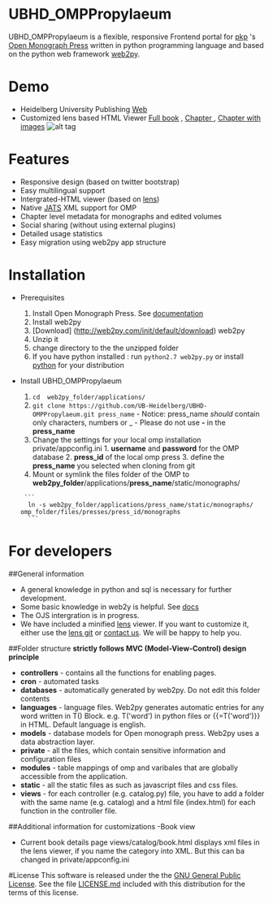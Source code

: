 # UBHD_OMPPropylaeum
UBHD_OMPPropylaeum is a flexible, responsive Frontend portal for [pkp](https://pkp.sfu.ca/) 's [Open Monograph Press](https://pkp.sfu.ca/omp/)  written in python programming language and  based on the python web framework [web2py](http://www.web2py.com).

# Demo
- Heidelberg University Publishing  [Web](http://heiup.uni-heidelberg.de/)
- Customized lens based HTML Viewer [Full book](http://heiup.uni-heidelberg.de/reader/index/43/43-68-231-1-10-20151008.xml) ,  [Chapter ](http://heiup.uni-heidelberg.de/reader/index/43/43-69-209-1-10-20150717.xml) ,  [Chapter with images](http://heiup.uni-heidelberg.de/reader/index/43/43-69-220-1-10-20150723.xml#figures)
![alt tag](static/images/UBHD_OMPPropylaeum.png)

# Features
- Responsive design (based on twitter bootstrap)
- Easy multilingual support
- Intergrated-HTML viewer (based on [lens](https://github.com/elifesciences/lens/))
- Native [JATS](http://jats.nlm.nih.gov/) XML support for OMP
- Chapter level metadata for monographs and edited volumes
- Social sharing  (without using external plugins)
- Detailed usage statistics
- Easy migration using web2py app structure

# Installation
- Prerequisites
    1. Install Open Monograph Press. See [documentation](http://pkp.sfu.ca/omp/README)
    2. Install web2py
     1. [Download] (http://web2py.com/init/default/download) web2py
     2. Unzip it
     3. change directory to the the unzipped folder
     4. If you have python installed : run ```python2.7 web2py.py``` or install [python](https://www.python.org/downloads/release/python-2710/) for your distribution
- Install UBHD_OMPPropylaeum
     1. ```cd  web2py_folder/applications/```
     2. ```git clone https://github.com/UB-Heidelberg/UBHD-OMPPropylaeum.git press_name```
       - Notice:  press_name *should* contain only characters, numbers or _
       - Please do not use **-** in the **press_name**
     3. Change the settings for your local omp installation private/appconfig.ini
       1. **username** and **password** for the OMP database
       2. **press_id** of the local omp press
       3. define the **press_name** you selected when cloning from git
     4. Mount or symlink the files folder of the OMP  to **web2py_folder**/applications/**press_name**/static/monographs/

       ```
        ln -s web2py_folder/applications/press_name/static/monographs/ omp_folder/files/presses/press_id/monographs
        ```
# For developers

##General information
- A general knowledge in python  and sql is necessary for further development.
- Some  basic knowledge in web2y is helpful. See [docs](http://web2py.com)
- The OJS intergration is  in progress.
- We have included a minified [lens](https://github.com/elifesciences/lens/) viewer. If you want to customize it, either use the [lens git](https://github.com/elifesciences/lens/)  or  [contact us](mailto:dulip.withanage@gmail.com). We will be happy to help you.

##Folder structure
**strictly follows MVC (Model-View-Control) design principle**

- **controllers** - contains all the functions for  enabling pages.
- **cron** - automated tasks
- **databases** - automatically generated by web2py. Do not edit this folder contents
- **languages** -  language files. Web2py generates automatic entries for any word written in T() Block.  e.g. T('word') in python files or {{=T('word')}} in HTML. Default language is english.
- **models** - database models for Open monograph press. Web2py uses a  data abstraction layer.
- **private** - all the files, which contain sensitive information and configuration files
- **modules** - table mappings of omp and varibales that are globally accessible from the application.
- **static** - all the static files as such as javascript files and css files.
- **views** - for each controller (e.g. catalog.py) file, you have to  add a folder  with the same name   (e.g. catalog) and a html file  (index.html) for each function in the controller file.

##Additional information for customizations
-Book view
  - Current book details page views/catalog/book.html  displays xml files in  the lens viewer, if you name the category into  XML. But this can ba changed in private/appconfig.ini

#License
This software is released under the the [GNU General Public License](LICENSE.md).
See the file [LICENSE.md](LICENSE.md) included with this distribution for the terms of this license.

